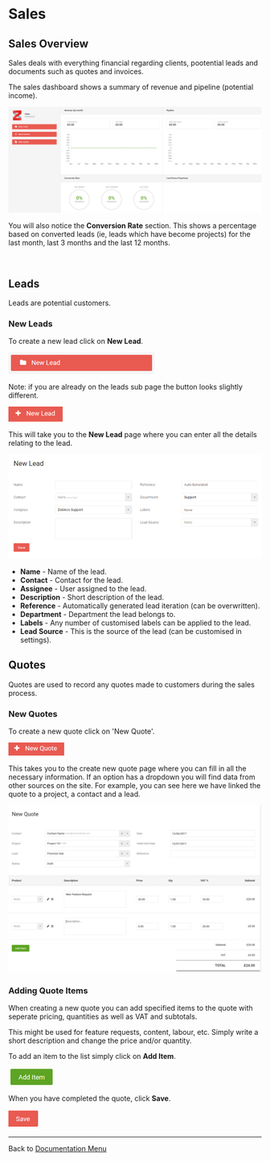 # Sales

## Sales Overview

Sales deals with everything financial regarding clients, pootential leads and documents such as quotes and invoices. 

The sales dashboard shows a summary of revenue and pipeline (potential income).

![sales03](/images/sales/sales03.png "Sales Overview")

You will also notice the **Conversion Rate** section. This shows a percentage based on converted leads (ie, leads which have become projects) for the last month, last 3 months and the last 12 months.

&nbsp;

## Leads

Leads are potential customers. 

### New Leads

To create a new lead click on **New Lead**.

![sales04](/images/sales/sales04.png "New Lead Button")

Note: if you are already on the leads sub page the button looks slightly different.

![sales05](/images/sales/sales05.png "Alternative New Lead Button")

This will take you to the **New Lead** page where you can enter all the details relating to the lead.

![sales06](/images/sales/sales06.png "Alternative New Lead Button")

* **Name** - Name of the lead.
* **Contact** - Contact for the lead.
* **Assignee** - User assigned to the lead.
* **Description** - Short description of the lead.
* **Reference** - Automatically generated lead iteration (can be overwritten).
* **Department** - Department the lead belongs to.
* **Labels** - Any number of customised labels can be applied to the lead.
* **Lead Source** - This is the source of the lead (can be customised in settings).

## Quotes

Quotes are used to record any quotes made to customers during the sales process.

### New Quotes

To create a new quote click on 'New Quote'.

![sales07](/images/sales/sales07.png "New Quote Button")

This takes you to the create new quote page where you can fill in all the necessary information. If an option has a dropdown you will find data from other sources on the site. For example, you can see here we have linked the quote to a project, a contact and a lead.

![sales08](/images/sales/sales08.png "New Quote Page")

### Adding Quote Items

When creating a new quote you can add specified items to the quote with seperate pricing, quantities as well as VAT and subtotals.

This might be used for feature requests, content, labour, etc. Simply write a short description and change the price and/or quantity.

To add an item to the list simply click on **Add Item**.

![sales09](/images/sales/sales09.png "Add Item Button")

When you have completed the quote, click **Save**.

![sales10](/images/sales/sales10.png "Save Button")



-------------------------------------------
Back to [Documentation Menu](?file=Index.md)
